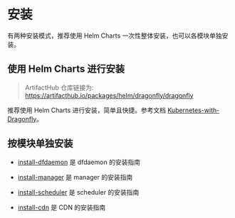 # 安装

有两种安装模式，推荐使用 Helm Charts 一次性整体安装，也可以各模块单独安装。

## 使用 Helm Charts 进行安装

> ArtifactHub 仓库链接为: https://artifacthub.io/packages/helm/dragonfly/dragonfly

推荐使用 Helm Charts 进行安装，简单且快捷。参考文档 [Kubernetes-with-Dragonfly](../../kubernetes/README.md)。

## 按模块单独安装

* [install-dfdaemon](./dfdaemon.md) 是 dfdaemon 的安装指南

* [install-manager](./manager.md) 是 manager 的安装指南

* [install-scheduler](./scheduler.md) 是 scheduler 的安装指南

* [install-cdn](./cdn.md) 是 CDN 的安装指南
